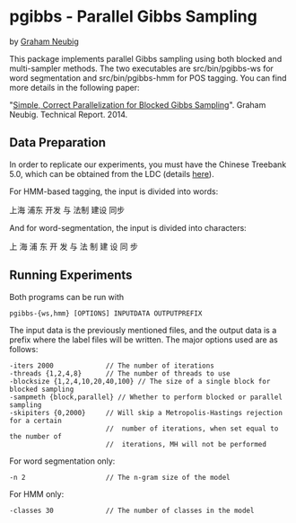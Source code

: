 pgibbs - Parallel Gibbs Sampling
================================

by [Graham Neubig](http://www.phontron.com)

This package implements parallel Gibbs sampling using both blocked and multi-sampler methods. The two executables are src/bin/pgibbs-ws for word segmentation and src/bin/pgibbs-hmm for POS tagging.
You can find more details in the following paper:

"[Simple, Correct Parallelization for Blocked Gibbs Sampling](http://www.phontron.com/paper/neubig14pgibbs.pdf)".
Graham Neubig.
Technical Report. 2014.

Data Preparation
----------------

In order to replicate our experiments, you must have the Chinese Treebank 5.0, which can be obtained from the LDC (details [here](http://www.ldc.upenn.edu/Catalog/CatalogEntry.jsp?catalogId=LDC2005T01)).

For HMM-based tagging, the input is divided into words:

上海 浦东 开发 与 法制 建设 同步

And for word-segmentation, the input is divided into characters:

上 海 浦 东 开 发 与 法 制 建 设 同 步

Running Experiments
-------------------

Both programs can be run with

    pgibbs-{ws,hmm} [OPTIONS] INPUTDATA OUTPUTPREFIX

The input data is the previously mentioned files, and the output data is a prefix where the label files will be written. The major options used are as follows:

    -iters 2000             // The number of iterations
    -threads {1,2,4,8}      // The number of threads to use
    -blocksize {1,2,4,10,20,40,100} // The size of a single block for blocked sampling
    -sampmeth {block,parallel} // Whether to perform blocked or parallel sampling
    -skipiters {0,2000}     // Will skip a Metropolis-Hastings rejection for a certain
                            //  number of iterations, when set equal to the number of
                            //  iterations, MH will not be performed

For word segmentation only:

    -n 2                    // The n-gram size of the model

For HMM only:

    -classes 30             // The number of classes in the model
